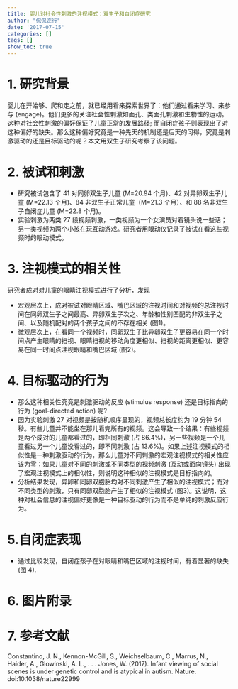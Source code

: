 ```yaml
---
title: 婴儿对社会性刺激的注视模式：双生子和自闭症研究
author: "侃侃迩行"
date: '2017-07-15'
categories: []
tags: []
show_toc: true
---
```


# 1. 研究背景

婴儿在开始够、爬和走之前，就已经用看来探索世界了：他们通过看来学习、来参与 (engage)。他们更多的关注社会性刺激如面孔、类面孔刺激和生物性的运动。这种对社会性刺激的偏好保证了儿童正常的发展路径; 而自闭症孩子则表现出了对这种偏好的缺失。那么这种偏好究竟是一种先天的机制还是后天的习得，究竟是刺激驱动的还是目标驱动的呢？本文用双生子研究考察了该问题。

# 2. 被试和刺激

- 研究被试包含了 41 对同卵双生子儿童 (M=20.94 个月)、42 对异卵双生子儿童 (M=22.13 个月)、84 非双生子正常儿童（M=21.3 个月）、和 88 名非双生子自闭症儿童 (M=22.8 个月)。
- 实验刺激为两类 27 段视频刺激，一类视频为一个女演员对着镜头说一些话；另一类视频为两个小孩在玩互动游戏。研究者用眼动仪记录了被试在看这些视频时的眼动模式。

# 3. 注视模式的相关性
研究者成对对儿童的眼睛注视模式进行了分析，发现

- 宏观层次上，成对被试对眼睛区域、嘴巴区域的注视时间和对视频的总注视时间在同卵双生子之间最高、异卵双生子次之、年龄和性别匹配的非双生子之间、以及随机配对的两个孩子之间的不存在相关 (图1)。
- 微观层次上，在看同一个视频时，同卵双生子比异卵双生子更容易在同一个时间点产生眼睛的扫视、眼睛扫视的移动角度更相似、扫视的距离更相似、更容易在同一时间点注视眼睛和嘴巴区域 (图2)。

# 4. 目标驱动的行为

- 那么这种相关性究竟是刺激驱动的反应 (stimulus response) 还是目标指向的行为 (goal-directed action) 呢?
- 因为实验刺激 27 对视频是按随机顺序呈现的，视频总长度约为 19 分钟 54 秒。有些儿童并不能坐在那儿看完所有的视频。这会导致一个结果：有些视频是两个成对的儿童都看过的，即相同刺激 (占 86.4%)，另一些视频是一个儿童看过另一个儿童没看过的，即不同刺激 (占 13.6%)。如果上述注视模式的相似性是一种刺激驱动的行为，那么儿童对不同刺激的宏观注视模式的相关性应该为零；如果儿童对不同的刺激或不同类型的视频刺激 (互动或面向镜头) 出现了宏观注视模式上的相似性，则说明这种相似的注视模式是目标指向的。
- 分析结果发现，异卵和同卵双胞胎均对不同刺激产生了相似的注视模式；而对不同类型的刺激，只有同卵双胞胎产生了相似的注视模式 (图3)。这说明，这种对社会信息的注视偏好更像是一种目标驱动的行为而不是单纯的刺激反应行为。

# 5.自闭症表现

- 通过比较发现，自闭症孩子在对眼睛和嘴巴区域的注视时间，有着显著的缺失 (图 4).

# 6. 图片附录

# 7. 参考文献

Constantino, J. N., Kennon-McGill, S., Weichselbaum, C., Marrus, N., Haider, A., Glowinski, A. L., . . . Jones, W. (2017). Infant viewing of social scenes is under genetic control and is atypical in autism. Nature. doi:10.1038/nature22999
